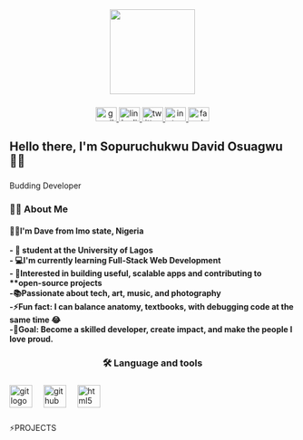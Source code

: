 <!--## Hi there 👋>

<!--
**davethemaverick/davethemaverick** is a ✨ _special_ ✨ repository because its `README.md` (this file) appears on your GitHub profile.

Here are some ideas to get you started:

- 🔭 I’m currently working on ...
- 🌱 I’m currently learning ...
- 👯 I’m looking to collaborate on ...
- 🤔 I’m looking for help with ...
- 💬 Ask me about ...
- 📫 How to reach me: ...
- 😄 Pronouns: ...
- ⚡ Fun fact: ...
-->

<div align="center">
  <img height="150" src="https://media.giphy.com/media/v1.Y2lkPWVjZjA1ZTQ3bzZqZjhtazF0b2dzOWVuMXM2MG1sdGtwcTg0cGx4eTRzYjF5cWsxNyZlcD12MV9naWZzX3JlbGF0ZWQmY3Q9Zw/765ccrAiB0g9z6EApL/giphy.gif"  />
</div>

###

<div align="center">
  <a href="davidsopuru77@gmail.com" target="_blank">
    <img src="https://raw.githubusercontent.com/maurodesouza/profile-readme-generator/master/src/assets/icons/social/gmail/default.svg" width="37" height="25" alt="gmail logo"  />
  </a>
  <a href="www.linkedin.com/in/ sopuruchukwu-osuagwu" target="_blank">
    <img src="https://raw.githubusercontent.com/maurodesouza/profile-readme-generator/master/src/assets/icons/social/linkedin/default.svg" width="37" height="25" alt="linkedin logo"  />
  </a>
  <a href="https://x.com/davedmaverick" target="_blank">
    <img src="https://raw.githubusercontent.com/maurodesouza/profile-readme-generator/master/src/assets/icons/social/twitter/default.svg" width="37" height="25" alt="twitter logo"  />
  </a>
  <a href="https://www.instagram.com/davethemaverick" target="_blank">
    <img src="https://raw.githubusercontent.com/maurodesouza/profile-readme-generator/master/src/assets/icons/social/instagram/default.svg" width="37" height="25" alt="instagram logo"  />
  </a>
  <a href="https://www.facebook.com/share/17Y2MZ8QEu" target="_blank">
    <img src="https://raw.githubusercontent.com/maurodesouza/profile-readme-generator/master/src/assets/icons/social/facebook/default.svg" width="37" height="25" alt="facebook logo"  />
  </a>
</div>

###

<h2 align="left">Hello there, I'm Sopuruchukwu David Osuagwu 🙋‍♂️</h2>

###

<p align="left">Budding Developer</p>

###

<h3 align="left">👩‍💻  <strong>About Me</strong></h3>

<h4 align="left">🙋‍♂️I'm Dave from Imo state, Nigeria<br><br>- 🏫 student at the University of Lagos<br>- 💻I'm currently learning Full-Stack Web Development<br>- 🚀Interested in building useful, scalable apps and contributing to **open-source projects<br>-📚Passionate about tech, art, music, and photography<br>-⚡Fun fact: I can balance anatomy, textbooks, with debugging code at the same time 😂<br>-🎯Goal: Become a skilled developer, create impact, and make the people I love proud.</h4>

###

<h3 align="center">🛠 Language and tools</h3>

###

<div align="left">
  <img src="https://cdn.jsdelivr.net/gh/devicons/devicon/icons/git/git-original.svg" height="40" alt="git logo"  />
  <img width="12" />
  <img src="https://cdn.jsdelivr.net/gh/devicons/devicon/icons/github/github-original.svg" height="40" alt="github logo"  />
  <img width="12" />
  <img src="https://cdn.jsdelivr.net/gh/devicons/devicon/icons/html5/html5-original.svg" height="40" alt="html5 logo"  />
</div>

###

<p align="left">⚡PROJECTS</p>
<!--coming back to make changes and add files to this>

###

<p align="left">🥇ACHIEVEMENTS</p>

###

<p align="left">📫Reach out<br>Email: davidsopuru77@gmail.com</p>

###
